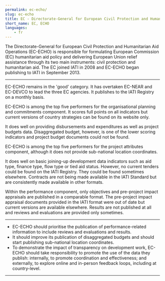 ```yaml
---
permalink: ec-echo/
slug: ec-echo
title: EC - Directorate-General for European Civil Protection and Humanitarian Aid Operations (EC-ECHO)
short_name: EC, ECHO
languages:
    - fr
---
```


The Directorate-General for European Civil Protection and Humanitarian Aid Operations (EC-ECHO) is responsible for formulating European Commission (EC) humanitarian aid policy and delivering European Union relief assistance through its two main instruments: civil protection and humanitarian aid. The EC joined IATI in 2008 and EC-ECHO began publishing to IATI in September 2013.

---

EC-ECHO remains in the 'good' category. It has overtaken EC-NEAR and EC-DEVCO to lead the three EC agencies. It publishes to the IATI Registry on a monthly basis.

EC-ECHO is among the top five performers for the organisational planning and commitments component. It scores full points on all indicators but current versions of country strategies can be found on its website only.

It does well on providing disbursements and expenditures as well as project budgets data. Disaggregated budget, however, is one of the lower scoring indicators and project budget documents could not be found.

EC-ECHO is among the top five performers for the project attributes component, although it does not provide sub-national location coordinates.

It does well on basic joining-up development data indicators such as aid type, finance type, flow type or tied aid status. However, no current tenders could be found on the IATI Registry. They could be found sometimes elsewhere. Contracts are not being made available in the IATI Standard but are consistently made available in other formats.

Within the performance component, only objectives and pre-project impact appraisals are published in a comparable format. The pre-project impact appraisal documents provided in the IATI format were out of date but current versions are available elsewhere. Results are not published at all and reviews and evaluations are provided only sometimes.

---

 * EC-ECHO should prioritise the publication of performance-related information to include reviews and evaluations and results.
 * It should improve its publication of disaggregated budgets and should start publishing sub-national location coordinates.
 * To demonstrate the impact of transparency on development work, EC-ECHO should take responsibility to promote the use of the data they publish: internally, to promote coordination and effectiveness; and externally, to explore online and in-person feedback loops, including at country-level.

---
